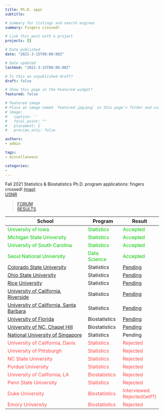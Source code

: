 ```yaml
---
title: Ph.D. apps
subtitle: 

# Summary for listings and search engines
summary: Fingers crossed!

# Link this post with a project
projects: []

# Date published
date: "2021-3-15T00:00:00Z"

# Date updated
lastmod: "2021-3-15T00:00:00Z"

# Is this an unpublished draft?
draft: false

# Show this page in the Featured widget?
featured: false

# Featured image
# Place an image named `featured.jpg/png` in this page's folder and customize its options here.
# image:
#   caption: ''
#   focal_point: ""
#   placement: 2
#   preview_only: false

authors:
- admin

tags:
- miscellaneous

categories:
- 
---
```


<body>
    <p>
        Fall 2021 Statistics & Biostatistics Ph.D. program applications: fingers crossed! <a
            href='https://goo.gl/maps/AipjSG26F4PWmGsz9' target='_blank'>(map)</a>
        <br>
        <a href='https://jaehochang.netlify.app/post/pa/usnr' target='_blank'>USNR</a>
    </p>
    <blockquote>
        <p><a href="https://forum.thegradcafe.com/forum/48-mathematics-and-statistics" target="_blank">FORUM</a><br> <a
                href="https://www.thegradcafe.com/survey/index.php" target="_blank">RESULTS</a></p>
    </blockquote>
    <table>
        <thead>
            <tr>
                <th>School</th>
                <th>Program</th>
                <th>Result</th>
            </tr>
        </thead>
        <tbody>
            <tr style="color:rgb(0, 200, 0)">
                <td>University of Iowa</td>
                <td>Statistics</td>
                <td>Accepted</td>
            </tr>
            </tr>
            <tr style="color:rgb(0, 200, 0)">
                <td>Michigan State University</td>
                <td>Statistics</td>
                <td>Accepted</td>
            </tr>
            <tr style="color:rgb(0, 200, 0)">
                <td>University of South Carolina</td>
                <td>Statistics</td>
                <td>Accepted</td>
            <tr style="color:rgb(0, 200, 0)">
                <td>Seoul National University</td>
                <td>Data Science</td>
                <td>Accepted</td>
            </tr>
            <tr>
                <td><a href="https://gradadmissions.colostate.edu/apply/" target="_blank">Colorado State University</a>
                </td>
                <td>Statistics</td>
                <td><a href="colorado+statistics">Pending</a></td>
            </tr>
            <tr>
                <td><a href="http://appstatus.osu.edu/" target="_blank">Ohio State University</a></td>
                <td>Statistics</td>
                <td><a href="ohio+statistics">Pending</a></td>
            </tr>
            <tr>
                <td><a href="https://gradadmissions.rice.edu/apply/?sr=76eb18ca-4404-4aa4-ac40-ac38e69df57c"
                        target="_blank">Rice University</a></td>
                <td>Statistics</td>
                <td><a href="rice+statistics">Pending</a></td>
            </tr>
            <tr>
                <td><a href="https://gradsis.ucr.edu/gradsis/GSIS_LOGIN.Login_student" target="_blank">University of
                        California, Riverside</a></td>
                <td>Statistics</td>
                <td><a href="riverside+statistics">Pending</a></td>
            </tr>
            <tr>
                <td><a href="https://www.graddiv.ucsb.edu/eapp/Login.aspx" target="_blank">University of California,
                        Santa Barbara</a></td>
                <td>Statistics</td>
                <td><a href="barbara+statistics">Pending</a></td>
            </tr>
            <tr>
                <td><a href="https://my.admissions.ufl.edu/?e=jaehochang%40konkuk.ac.kr" target="_blank">University of
                        Florida</a></td>
                <td>Biostatistics</td>
                <td><a href="florida+biostatistics">Pending</a></td>
            </tr>
            <tr>
                <td><a href="https://applynow.unc.edu/apply/" target="_blank">University of NC, Chapel Hill</a></td>
                <td>Biostatistics</td>
                <td><a href="chapel+biostatistics">Pending</a></td>
            </tr>
            <tr>
                <td><a href="https://inetapps.nus.edu.sg/GDA2/Home.aspx" target="_blank">National University of
                        Singapore</a></td>
                <td>Statistics</td>
                <td>Pending</td>
            </tr>
            <tr style="color:rgb(255, 75, 75)">
                <td>University of California, Davis</td>
                <td>Statistics</td>
                <td>Rejected</td>
            </tr>
            <tr style="color:rgb(255, 75, 75)">
                <td>University of Pittsburgh</td>
                <td>Statistics</td>
                <td>Rejected</td>
            </tr>
            <tr style="color:rgb(255, 75, 75)">
                <td>NC State University</td>
                <td>Statistics</td>
                <td>Rejected</td>
            </tr>
            <tr style="color:rgb(255, 75, 75)">
                <td>Purdue University</td>
                <td>Statistics</td>
                <td>Rejected</td>
            </tr>
            <tr style="color:rgb(255, 75, 75)">
                <td>University of California, LA</td>
                <td>Biostatistics</td>
                <td>Rejected</td>
            </tr>
            <tr style="color:rgb(255, 75, 75)">
                <td>Penn State University</td>
                <td>Statistics</td>
                <td>Rejected</td>
            </tr>
            <tr style="color:rgb(255, 75, 75)">
                <td>Duke University</td>
                <td>Biostatistics</td>
                <td>Interviewed<br>Rejected(wtf?)</td>
            </tr>
            <tr style="color:rgb(255, 75, 75)">
                <td>Emory University</td>
                <td>Biostatistics</td>
                <td>Rejected</td>
            </tr>
        </tbody>
    </table>
</body>